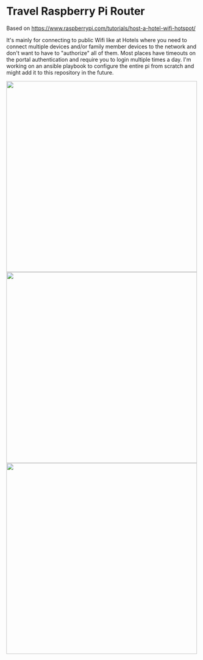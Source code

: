 # Travel Raspberry Pi Router
Based on https://www.raspberrypi.com/tutorials/host-a-hotel-wifi-hotspot/

It's mainly for connecting to public Wifi like at Hotels where you need to connect multiple devices and/or family member devices to the network and don't want to have to "authorize" all of them. Most places have timeouts on the portal authentication and require you to login multiple times a day. I'm working on an ansible playbook to configure the entire pi from scratch and might add it to this repository in the future.

<img src="https://github.com/leftyfb/travel-pi/assets/3206263/de644a36-52d2-4ba9-bf7b-3ea9b1a62c80" width="500">
<img src="https://github.com/leftyfb/travel-pi/assets/3206263/c36dacd9-3dd3-4f09-9c2d-24d2ed663031" width="500">
<img src="https://github.com/leftyfb/travel-pi/assets/3206263/83d20e62-7847-4824-8fb7-67b7633eab79" width="500">
